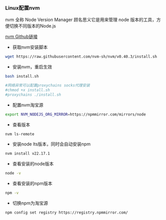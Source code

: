 ### Linux配置nvm

nvm 全称 Node Version Manager 顾名思义它是用来管理 node 版本的工具，方便切换不同版本的Node.js 

[nvm Github链接](https://github.com/nvm-sh/nvm)

- 获取nvm安装脚本

```bash
wget https://raw.githubusercontent.com/nvm-sh/nvm/v0.40.3/install.sh
```

- 安装nvm，重启生效

```bash
bash install.sh

#网络异常可以配置proxychains socks代理安装
#chmod +x install.sh
#proxychains ./install.sh
```

- 配置nvm淘宝源

```bash
export NVM_NODEJS_ORG_MIRROR=https://npmmirror.com/mirrors/node
```

- 查看版本

```bash
nvm ls-remote
```

- 安装node lts版本，同时会自动安装npm

```bash
nvm install v22.17.1
```

- 查看安装的node版本

```bash
node -v
```

- 查看安装的npm版本

```bash
npm -v
```

- 切换npm为淘宝源

```bash
npm config set registry https://registry.npmmirror.com/
```
